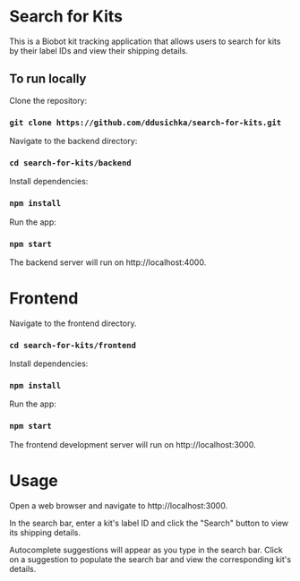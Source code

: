 # Search for Kits

This is a Biobot kit tracking application that allows users to search for kits by their label IDs and view their shipping details.

## To run locally

Clone the repository:

### `git clone https://github.com/ddusichka/search-for-kits.git`

Navigate to the backend directory:

### `cd search-for-kits/backend`

Install dependencies:

### `npm install`

Run the app:

### `npm start`

The backend server will run on http://localhost:4000.

# Frontend

Navigate to the frontend directory.

### `cd search-for-kits/frontend`

Install dependencies:

### `npm install`

Run the app:

### `npm start`

The frontend development server will run on http://localhost:3000.

# Usage

Open a web browser and navigate to http://localhost:3000.

In the search bar, enter a kit's label ID and click the "Search" button to view its shipping details.

Autocomplete suggestions will appear as you type in the search bar. Click on a suggestion to populate the search bar and view the corresponding kit's details.
